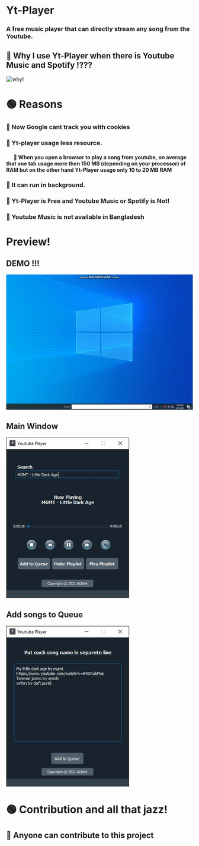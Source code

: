 # Yt-Player
### A free music player that can directly stream any song from the Youtube.

## 🔴 Why I use Yt-Player when there is Youtube Music and Spotify !???
![why!](https://media.giphy.com/media/5QP2SaG7TlBjH0mbo5/giphy.gif)

# 🟢 Reasons
### 🔳 Now Google cant track you with cookies
### 🔳 Yt-player usage less resource.
#### &nbsp;&nbsp;&nbsp;&nbsp;&nbsp; 🔳 When you open a browser to play a song from youtube, on average that one tab usage more then 150 MB (depending on your processor) of RAM but on the other hand Yt-Player usage only 10 to 20 MB RAM 
### 🔳 It can run in background.
### 🔳 Yt-Player is Free and Youtube Music or Spotify is Not!
### 🔳 Youtube Music is not available in Bangladesh


# Preview!
  ## DEMO !!!
  ![Main window](https://raw.githubusercontent.com/0x30c4/Yt-Player/main/SS/demo-g.gif?raw=true)

  ## Main Window
   ![Main window](https://raw.githubusercontent.com/0x30c4/Yt-Player/main/SS/demo.JPG?raw=true)
  ## Add songs to Queue
  ![Queue window](https://raw.githubusercontent.com/0x30c4/Yt-Player/main/SS/add-q.JPG?raw=true)

# 🟢 Contribution and all that jazz!
## 🔷 Anyone can contribute to this project
